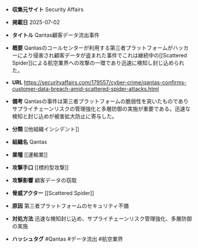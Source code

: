 - **収集元サイト**
Security Affairs

- **掲載日**
2025-07-02

- **タイトル**
Qantas顧客データ流出事件

- **概要**
Qantasのコールセンターが利用する第三者プラットフォームがハッカーにより侵害され顧客データが盗まれた事件でこれは継続中の[[Scattered Spider]]による航空業界への攻撃の一環であり迅速に検知し封じ込められた。

- **URL**
https://securityaffairs.com/179557/cyber-crime/qantas-confirms-customer-data-breach-amid-scattered-spider-attacks.html

- **備考**
Qantasの事件は第三者プラットフォームの脆弱性を突いたものでありサプライチェーンリスクの管理強化と多層防御の実施が重要である。迅速な検知と封じ込めが被害拡大防止に寄与した。

- **分類**
[[他組織インシデント]]

- **組織名**
Qantas

- **業種**
[[運輸業]]

- **攻撃手口**
[[標的型攻撃]]

- **攻撃影響**
顧客データの窃取

- **脅威アクター**
[[Scattered Spider]]

- **原因**
第三者プラットフォームのセキュリティ不備

- **対処方法**
迅速な検知封じ込め、サプライチェーンリスク管理強化、多層防御の実施

- **ハッシュタグ**
#Qantas #データ流出 #航空業界
